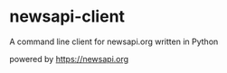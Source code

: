 # newsapi-client
A command line client for newsapi.org written in Python

powered by https://newsapi.org
